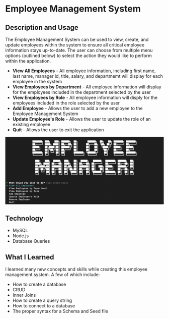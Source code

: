 # Employee Management System
## Description and Usage
The Employee Management System can be used to view, create, and update employees within the system to ensure all critical employee information stays up-to-date.
The user can choose from multiple menu options (outlined below) to select the action they would like to perform within the application.
* **View All Employees** - All employee information, including first name, last name, manager id, title, salary, and departmemt will display for each employee in the system
* **View Employees by Department** - All employee information will display for the employees included in the department selected by the user
* **View Employees by Role** - All employee information will disply for the employees included in the role selected by the user
* **Add Employee** - Allows the user to add a new employee to the Employee Management System
* **Update Employee's Role** - Allows the user to update the role of an existing employee
* **Quit** - Allows the user to exit the application

![ems](assets/images/ems.png)


## Technology
* MySQL
* Node.js
* Database Queries
  
## What I Learned
I learned many new concepts and skills while creating this employee management system. A few of which include:
* How to create a database
* CRUD
* Inner Joins
* How to create a query string
* How to connect to a database
* The proper syntax for a Schema and Seed file
